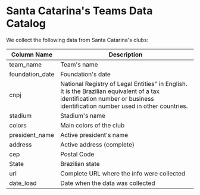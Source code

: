 # Santa Catarina's Teams Data Catalog

We collect the following data from Santa Catarina's clubs:

| Column Name     | Description                                                                                                                                                               |
|-----------------|---------------------------------------------------------------------------------------------------------------------------------------------------------------------------|
| team_name       | Team's name                                                                                                                                                               |
| foundation_date | Foundation's date                                                                                                                                                         |
| cnpj            | National Registry of Legal Entities" in English. It is the Brazilian equivalent of a tax identification number or business identification number used in other countries. |
| stadium         | Stadium's name                                                                                                                                                            |
| colors          | Main colors of the club                                                                                                                                                   |
| president_name  | Active president's name                                                                                                                                                   |
| address         | Active address (complete)                                                                                                                                                 |
| cep             | Postal Code                                                                                                                                                               |
| State           | Brazilian state                                                                                                                                                           |
| url             | Complete URL where the info were collected                                                                                                                                |
| date_load       | Date when the data was collected                                                                                                                                          |